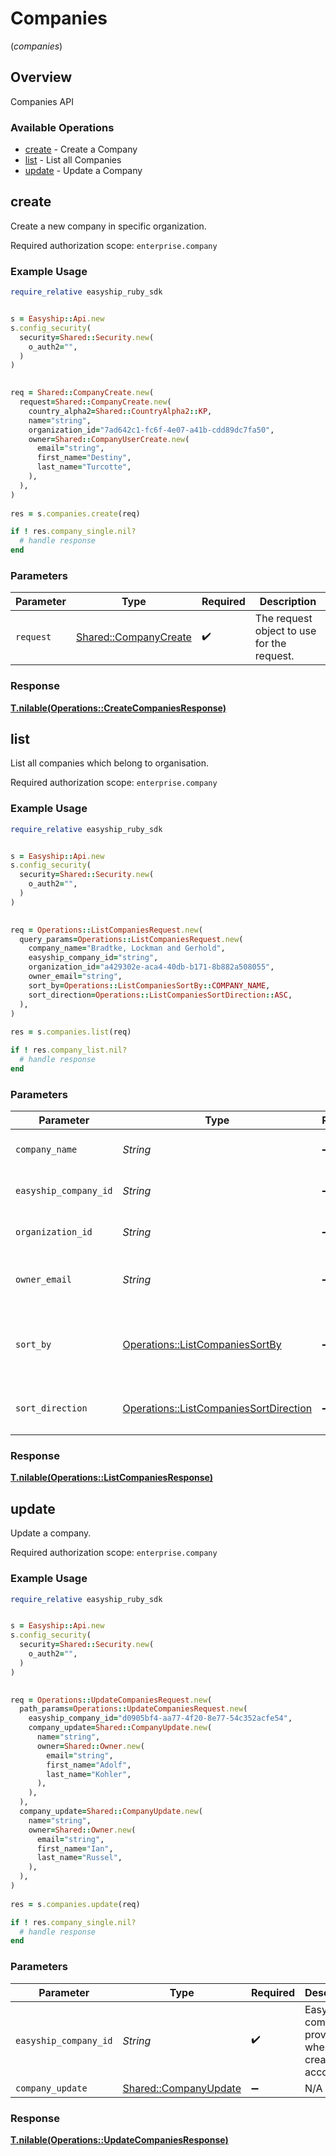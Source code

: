 # Companies
(*companies*)

## Overview

Companies API

### Available Operations

* [create](#create) - Create a Company
* [list](#list) - List all Companies
* [update](#update) - Update a Company

## create

Create a new company in specific organization.

Required authorization scope: `enterprise.company`


### Example Usage

```ruby
require_relative easyship_ruby_sdk


s = Easyship::Api.new
s.config_security(
  security=Shared::Security.new(
    o_auth2="",
  )
)

   
req = Shared::CompanyCreate.new(
  request=Shared::CompanyCreate.new(
    country_alpha2=Shared::CountryAlpha2::KP,
    name="string",
    organization_id="7ad642c1-fc6f-4e07-a41b-cdd89dc7fa50",
    owner=Shared::CompanyUserCreate.new(
      email="string",
      first_name="Destiny",
      last_name="Turcotte",
    ),
  ),
)
    
res = s.companies.create(req)

if ! res.company_single.nil?
  # handle response
end

```

### Parameters

| Parameter                                                     | Type                                                          | Required                                                      | Description                                                   |
| ------------------------------------------------------------- | ------------------------------------------------------------- | ------------------------------------------------------------- | ------------------------------------------------------------- |
| `request`                                                     | [Shared::CompanyCreate](../../models/shared/companycreate.md) | :heavy_check_mark:                                            | The request object to use for the request.                    |


### Response

**[T.nilable(Operations::CreateCompaniesResponse)](../../models/operations/createcompaniesresponse.md)**


## list

List all companies which belong to organisation.

Required authorization scope: `enterprise.company`


### Example Usage

```ruby
require_relative easyship_ruby_sdk


s = Easyship::Api.new
s.config_security(
  security=Shared::Security.new(
    o_auth2="",
  )
)

   
req = Operations::ListCompaniesRequest.new(
  query_params=Operations::ListCompaniesRequest.new(
    company_name="Bradtke, Lockman and Gerhold",
    easyship_company_id="string",
    organization_id="a429302e-aca4-40db-b171-8b882a508055",
    owner_email="string",
    sort_by=Operations::ListCompaniesSortBy::COMPANY_NAME,
    sort_direction=Operations::ListCompaniesSortDirection::ASC,
  ),
)
    
res = s.companies.list(req)

if ! res.company_list.nil?
  # handle response
end

```

### Parameters

| Parameter                                                                                       | Type                                                                                            | Required                                                                                        | Description                                                                                     |
| ----------------------------------------------------------------------------------------------- | ----------------------------------------------------------------------------------------------- | ----------------------------------------------------------------------------------------------- | ----------------------------------------------------------------------------------------------- |
| `company_name`                                                                                  | *String*                                                                                        | :heavy_minus_sign:                                                                              | Filter by company name                                                                          |
| `easyship_company_id`                                                                           | *String*                                                                                        | :heavy_minus_sign:                                                                              | Filter by Easyship company ID                                                                   |
| `organization_id`                                                                               | *String*                                                                                        | :heavy_minus_sign:                                                                              | Filter by organization ID                                                                       |
| `owner_email`                                                                                   | *String*                                                                                        | :heavy_minus_sign:                                                                              | Filter by company owner's email                                                                 |
| `sort_by`                                                                                       | [Operations::ListCompaniesSortBy](../../models/operations/listcompaniessortby.md)               | :heavy_minus_sign:                                                                              | Sort records by listed columns. Default: `created_at`                                           |
| `sort_direction`                                                                                | [Operations::ListCompaniesSortDirection](../../models/operations/listcompaniessortdirection.md) | :heavy_minus_sign:                                                                              | Set the sort direction. Default: `DESC`                                                         |


### Response

**[T.nilable(Operations::ListCompaniesResponse)](../../models/operations/listcompaniesresponse.md)**


## update

Update a company.

Required authorization scope: `enterprise.company`


### Example Usage

```ruby
require_relative easyship_ruby_sdk


s = Easyship::Api.new
s.config_security(
  security=Shared::Security.new(
    o_auth2="",
  )
)

   
req = Operations::UpdateCompaniesRequest.new(
  path_params=Operations::UpdateCompaniesRequest.new(
    easyship_company_id="d0905bf4-aa77-4f20-8e77-54c352acfe54",
    company_update=Shared::CompanyUpdate.new(
      name="string",
      owner=Shared::Owner.new(
        email="string",
        first_name="Adolf",
        last_name="Kohler",
      ),
    ),
  ),
  company_update=Shared::CompanyUpdate.new(
    name="string",
    owner=Shared::Owner.new(
      email="string",
      first_name="Ian",
      last_name="Russel",
    ),
  ),
)
    
res = s.companies.update(req)

if ! res.company_single.nil?
  # handle response
end

```

### Parameters

| Parameter                                                     | Type                                                          | Required                                                      | Description                                                   |
| ------------------------------------------------------------- | ------------------------------------------------------------- | ------------------------------------------------------------- | ------------------------------------------------------------- |
| `easyship_company_id`                                         | *String*                                                      | :heavy_check_mark:                                            | Easyship company ID provided when creating the account        |
| `company_update`                                              | [Shared::CompanyUpdate](../../models/shared/companyupdate.md) | :heavy_minus_sign:                                            | N/A                                                           |


### Response

**[T.nilable(Operations::UpdateCompaniesResponse)](../../models/operations/updatecompaniesresponse.md)**

